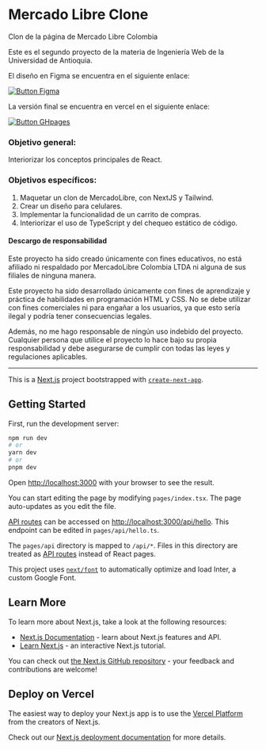 
# Mercado Libre Clone


Clon de la página de Mercado Libre Colombia

Este es el segundo proyecto de la materia de Ingeniería Web de la Universidad de Antioquia.

El diseño en Figma se encuentra en el siguiente enlace:

[![Button Figma]][Figma Link] 

La versión final se encuentra en vercel en el siguiente enlace:

[![Button GHpages]][Link GHpages] 



### Objetivo general:
Interiorizar los conceptos principales de React.
### Objetivos específicos:
1. Maquetar un clon de MercadoLibre, con NextJS y Tailwind.
2. Crear un diseño para celulares.
3. Implementar la funcionalidad de un carrito de compras.
4. Interiorizar el uso de TypeScript y del chequeo estático de código.



#### Descargo de responsabilidad
Este proyecto ha sido creado únicamente con fines educativos, no está afiliado ni respaldado por MercadoLibre Colombia LTDA ni alguna de sus filiales de ninguna manera.

Este proyecto ha sido desarrollado únicamente con fines de aprendizaje y práctica de habilidades en programación HTML y CSS. No se debe utilizar con fines comerciales ni para engañar a los usuarios, ya que esto sería ilegal y podría tener consecuencias legales.

Además, no me hago responsable de ningún uso indebido del proyecto. Cualquier persona que utilice el proyecto lo hace bajo su propia responsabilidad y debe asegurarse de cumplir con todas las leyes y regulaciones aplicables.

<!----------------------------------------------------------------------------->
[Figma Link]: https://www.figma.com/file/FYuD55HvuhCwfqDnzxLAvY/Clon-MercadoLibre?node-id=1-2&t=MLQjAZHY7glZ2vlu-0
[Button Figma]: https://img.shields.io/badge/Mockup-Figma-blueviolet?style=for-the-badge

[Button GHpages]: https://img.shields.io/badge/Deploy-Vercel-blue?style=for-the-badge
[Link GHpages]: https://mercado-libre-clone-phi.vercel.app



---
This is a [Next.js](https://nextjs.org/) project bootstrapped with [`create-next-app`](https://github.com/vercel/next.js/tree/canary/packages/create-next-app).

## Getting Started

First, run the development server:

```bash
npm run dev
# or
yarn dev
# or
pnpm dev
```

Open [http://localhost:3000](http://localhost:3000) with your browser to see the result.

You can start editing the page by modifying `pages/index.tsx`. The page auto-updates as you edit the file.

[API routes](https://nextjs.org/docs/api-routes/introduction) can be accessed on [http://localhost:3000/api/hello](http://localhost:3000/api/hello). This endpoint can be edited in `pages/api/hello.ts`.

The `pages/api` directory is mapped to `/api/*`. Files in this directory are treated as [API routes](https://nextjs.org/docs/api-routes/introduction) instead of React pages.

This project uses [`next/font`](https://nextjs.org/docs/basic-features/font-optimization) to automatically optimize and load Inter, a custom Google Font.

## Learn More

To learn more about Next.js, take a look at the following resources:

- [Next.js Documentation](https://nextjs.org/docs) - learn about Next.js features and API.
- [Learn Next.js](https://nextjs.org/learn) - an interactive Next.js tutorial.

You can check out [the Next.js GitHub repository](https://github.com/vercel/next.js/) - your feedback and contributions are welcome!

## Deploy on Vercel

The easiest way to deploy your Next.js app is to use the [Vercel Platform](https://vercel.com/new?utm_medium=default-template&filter=next.js&utm_source=create-next-app&utm_campaign=create-next-app-readme) from the creators of Next.js.

Check out our [Next.js deployment documentation](https://nextjs.org/docs/deployment) for more details.
